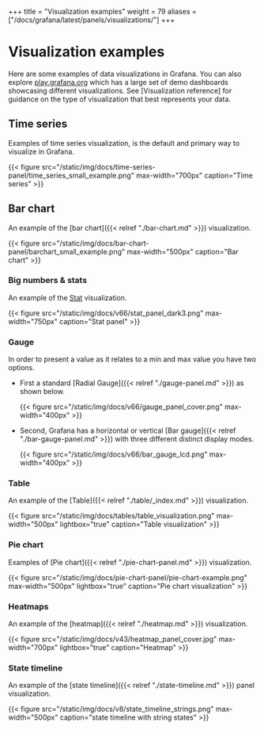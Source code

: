 +++
title = "Visualization examples"
weight = 79
aliases = ["/docs/grafana/latest/panels/visualizations/"]
+++

# Visualization examples

Here are some examples of data visualizations in Grafana. You can also explore [play.grafana.org](https://play.grafana.org) which has a large set of demo dashboards showcasing different visualizations. See [Visualization reference] for guidance on the type of visualization that best represents your data.

## Time series

Examples of time series visualization, is the default and primary way to visualize in Grafana.

{{< figure src="/static/img/docs/time-series-panel/time_series_small_example.png" max-width="700px" caption="Time series" >}}

## Bar chart

An example of the [bar chart]({{< relref "./bar-chart.md" >}}) visualization.

{{< figure src="/static/img/docs/bar-chart-panel/barchart_small_example.png" max-width="500px" caption="Bar chart" >}}

### Big numbers & stats

An example of the [Stat](stat-panel/) visualization.

{{< figure src="/static/img/docs/v66/stat_panel_dark3.png" max-width="750px" caption="Stat panel" >}}

### Gauge

In order to present a value as it relates to a min and max value you have two options. 

- First a standard [Radial Gauge]({{< relref "./gauge-panel.md" >}}) as shown below.

    {{< figure src="/static/img/docs/v66/gauge_panel_cover.png" max-width="400px" >}}

- Second, Grafana has a horizontal or vertical [Bar gauge]({{< relref "./bar-gauge-panel.md" >}}) with three different distinct display modes.

    {{< figure src="/static/img/docs/v66/bar_gauge_lcd.png" max-width="400px" >}}

### Table

An example of the [Table]({{< relref "./table/_index.md" >}}) visualization.

{{< figure src="/static/img/docs/tables/table_visualization.png" max-width="500px" lightbox="true" caption="Table visualization" >}}

### Pie chart

Examples of [Pie chart]({{< relref "./pie-chart-panel.md" >}}) visualization.

{{< figure src="/static/img/docs/pie-chart-panel/pie-chart-example.png" max-width="500px" lightbox="true" caption="Pie chart visualization" >}}

### Heatmaps

An example of the [heatmap]({{< relref "./heatmap.md" >}})  visualization.

{{< figure src="/static/img/docs/v43/heatmap_panel_cover.jpg" max-width="700px" lightbox="true" caption="Heatmap" >}}

### State timeline

An example of the [state timeline]({{< relref "./state-timeline.md" >}}) panel visualization.

{{< figure src="/static/img/docs/v8/state_timeline_strings.png" max-width="500px" caption="state timeline with string states" >}}
